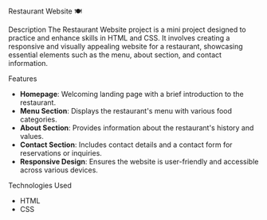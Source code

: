 Restaurant Website 🍽️

Description
The Restaurant Website project is a mini project designed to practice and enhance skills in HTML and CSS. It involves creating a responsive and visually appealing website for a restaurant, showcasing essential elements such as the menu, about section, and contact information.

Features
- **Homepage**: Welcoming landing page with a brief introduction to the restaurant.
- **Menu Section**: Displays the restaurant's menu with various food categories.
- **About Section**: Provides information about the restaurant's history and values.
- **Contact Section**: Includes contact details and a contact form for reservations or inquiries.
- **Responsive Design**: Ensures the website is user-friendly and accessible across various devices.

Technologies Used
- HTML
- CSS
